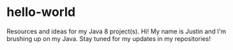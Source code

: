 # hello-world
Resources and ideas for my Java 8 project(s).
Hi! My name is Justin and I'm brushing up on my Java. Stay tuned for my updates in my repositories!

